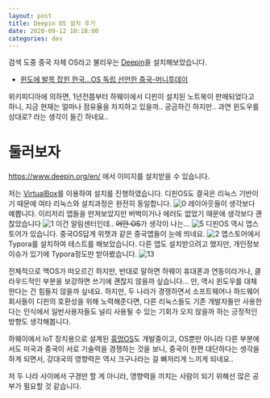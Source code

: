 ```yaml
---
layout: post
title: Deepin OS 설치 후기
date: 2020-09-12 10:18:00
categories: dev
---
```


검색 도중 중국 자체 OS라고 불리우는 [Deepin](https://en.wikipedia.org/wiki/Deepin)을 설치해보았습니다.  

- [윈도에 발목 잡힌 한국…OS 독립 선언한 중국-머니투데이](https://news.mt.co.kr/mtview.php?no=2020011715132552031) 

위키피디아에 의하면, 1년전쯤부터 하웨이에서 디핀이 설치된 노트북이 판매되었다고 하니, 지금 현재는 얼마나 점유율을 차지하고 있을까.. 궁금하긴 하지만.. 과연 윈도우를 상대로? 라는 생각이 들긴 하네요..

# 둘러보자

https://www.deepin.org/en/ 에서 이미지를 설치받을 수 있습니다.

저는 [VirtualBox](https://www.virtualbox.org/)를 이용하여 설치를 진행하였습니다. 
디핀OS도 결국은 리눅스 기반이기 때문에 여타 리눅스와 설치과정은 완전히 동일합니다.
![0](http://localhost/content/images/2020/09/0.png)
레이아웃들이 생각보다 예쁩니다. 
이리저리 앱들을 만져보았지만 버벅이거나 에러도 없었기 때문에 생각보다 괜찮았습니다
![1](http://localhost/content/images/2020/09/1.png)
이건 알림센터인데.. ~~어떤 OS~~가 생각이 나는... 
![5](http://localhost/content/images/2020/09/5.png)
디핀OS 역시 앱스토어가 있습니다. 중국OS답게 위챗과 같은 중국앱들이  눈에 띄네요.
![2](http://localhost/content/images/2020/09/2.png)
앱스토어에서 Typora를 설치하여 테스트를 해보았습니다.
다른 앱도 설치받으려고 했지만, 개인정보 이슈가 있기에 Typora정도만 받아봤습니다.
![13](http://localhost/content/images/2020/09/13.png)

전체적으로 맥OS가 떠오르긴 하지만, 반대로 말하면 하웨이 휴대폰과 연동이라거나, 클라우드적인 부분을 보강하면 쓰기에 괜찮지 않을까 싶습니다... 만, 역시 윈도우를 대체한다는 건 힘들지 않을까 싶네요. 
하지만, 두 나라가 경쟁하면서 소프트웨어나 하드웨어 회사들이 디핀의 호환성을 위해 노력해준다면, 다른 리눅스들도 기존 개발자들만 사용한다는 인식에서 일반사용자들도 널리 사용될 수 있는 기회가 오지 않을까 하는 긍정적인 방향도 생각해봅니다.

하웨이에서 IoT 장치용으로 설계된 [훙멍OS](https://en.wikipedia.org/wiki/Harmony_OS)도 개발중이고, OS뿐만 아니라 다른 부분에서도 미국과 중국이 서로 기술력을 경쟁하는 것을 보니, 중국이 한편 대단하다는 생각을 하게 되면서, 강대국의 영향력은 역시 크구나라는 걸 뼈저리게 느끼게 되네요..

저 두 나라 사이에서 구경만 할 게 아니라, 영향력을 끼치는 사람이 되기 위해선 많은 공부가 필요할 것 같습니다.